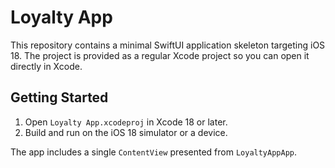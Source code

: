 # Loyalty App

This repository contains a minimal SwiftUI application skeleton targeting iOS 18. The project is provided as a regular Xcode project so you can open it directly in Xcode.

## Getting Started

1. Open `Loyalty App.xcodeproj` in Xcode 18 or later.
2. Build and run on the iOS 18 simulator or a device.

The app includes a single `ContentView` presented from `LoyaltyAppApp`.
